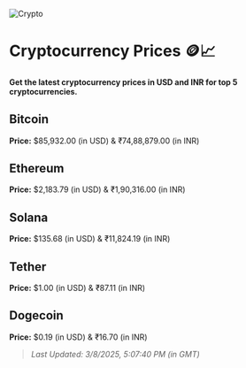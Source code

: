 
![Crypto](https://www.techguide.com.au/wp-content/uploads/2020/11/crypto3.jpeg)

# Cryptocurrency Prices 🪙📈

#### Get the latest cryptocurrency prices in USD and INR for top 5 cryptocurrencies.

## Bitcoin

**Price:** $85,932.00 (in USD) & ₹74,88,879.00 (in INR)

## Ethereum

**Price:** $2,183.79 (in USD) & ₹1,90,316.00 (in INR)

## Solana

**Price:** $135.68 (in USD) & ₹11,824.19 (in INR)

## Tether

**Price:** $1.00 (in USD) & ₹87.11 (in INR)

## Dogecoin

**Price:** $0.19 (in USD) & ₹16.70 (in INR)

> _Last Updated: 3/8/2025, 5:07:40 PM (in GMT)_
